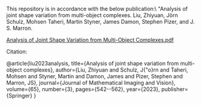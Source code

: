 This repository is in accordance with the below publication:\\
"Analysis of joint shape variation from multi-object complexes.
Liu, Zhiyuan, Jörn Schulz, Mohsen Taheri, Martin Styner, James Damon, Stephen Pizer, and J. S. Marron.

[Analysis of Joint Shape Variation from Multi-Object Complexes.pdf](https://github.com/MohsenTaheriShalmani/Joint_Shape_Variation_Analysis_by_CPNS/files/14556893/Analysis.of.Joint.Shape.Variation.from.Multi-Object.Complexes.pdf)

Citation:

@article{liu2023analysis,
  title={Analysis of joint shape variation from multi-object complexes},
  author={Liu, Zhiyuan and Schulz, J{\"o}rn and Taheri, Mohsen and Styner, Martin and Damon, James and Pizer, Stephen and Marron, JS},
  journal={Journal of Mathematical Imaging and Vision},
  volume={65},
  number={3},
  pages={542--562},
  year={2023},
  publisher={Springer}
}
